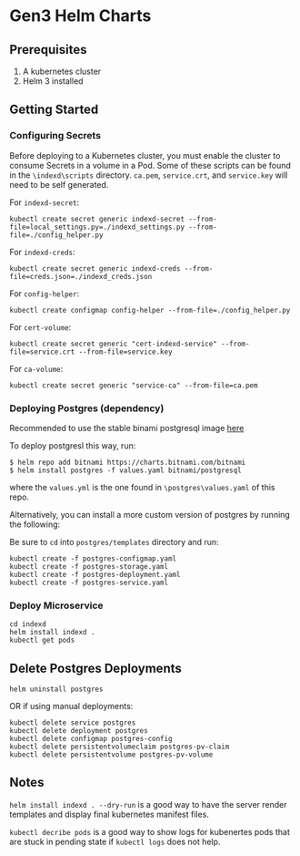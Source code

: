 # Gen3 Helm Charts

## Prerequisites

1. A kubernetes cluster
2. Helm 3 installed

## Getting Started

### Configuring Secrets

Before deploying to a Kubernetes cluster, you must enable the cluster to consume Secrets in a volume in a Pod. Some of these scripts can be found in the `\indexd\scripts` directory. `ca.pem`, `service.crt`, and `service.key` will need to be self generated.

For `indexd-secret`:
```
kubectl create secret generic indexd-secret --from-file=local_settings.py=./indexd_settings.py --from-file=./config_helper.py
```

For `indexd-creds`:
```
kubectl create secret generic indexd-creds --from-file=creds.json=./indexd_creds.json
```

For `config-helper`:
```
kubectl create configmap config-helper --from-file=./config_helper.py
```

For `cert-volume`:
```
kubectl create secret generic "cert-indexd-service" --from-file=service.crt --from-file=service.key
```

For `ca-volume`:
```
kubectl create secret generic "service-ca" --from-file=ca.pem
```

### Deploying Postgres (dependency)

Recommended to use the stable binami postgresql image [here](https://github.com/bitnami/charts/tree/master/bitnami/postgresql/#installing-the-chart)

To deploy postgresl this way, run:

```
$ helm repo add bitnami https://charts.bitnami.com/bitnami
$ helm install postgres -f values.yaml bitnami/postgresql
```
where the `values.yml` is the one found in `\postgres\values.yaml` of this repo.

Alternatively, you can install a more custom version of postgres by running the following:

Be sure to `cd` into `postgres/templates` directory and run:

```
kubectl create -f postgres-configmap.yaml
kubectl create -f postgres-storage.yaml
kubectl create -f postgres-deployment.yaml
kubectl create -f postgres-service.yaml
```

### Deploy Microservice

```
cd indexd
helm install indexd .
kubectl get pods
```

## Delete Postgres Deployments

```
helm uninstall postgres
```

OR if using manual deployments:

```
kubectl delete service postgres
kubectl delete deployment postgres
kubectl delete configmap postgres-config
kubectl delete persistentvolumeclaim postgres-pv-claim
kubectl delete persistentvolume postgres-pv-volume
```

## Notes

`helm install indexd . --dry-run` is a good way to have the server render templates and display final kubernetes manifest files.

`kubectl decribe pods` is a good way to show logs for kubenertes pods that are stuck in pending state if `kubectl logs` does not help.
